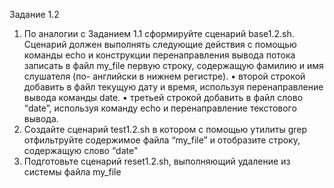Задание 1.2
1. По аналогии с Заданием 1.1 сформируйте сценарий base1.2.sh. Сценарий должен
выполнять следующие действия
 с помощью команды echo и конструкции перенаправления вывода потока записать
в файл my_file первую строку, содержащую фамилию и имя слушателя (по-
английски в нижнем регистре).
• второй строкой добавить в файл текущую дату и время, используя
перенаправление вывода команды date.
• третьей строкой добавить в файл слово “date”, используя команду echo и
перенаправление текстового вывода.
2. Создайте сценарий test1.2.sh в котором с помощью утилиты grep отфильтруйте
содержимое файла “my_file” и отобразите строку, содержащую слово “date"
3. Подготовьте сценарий reset1.2.sh, выполняющий удаление из системы файла my_file
